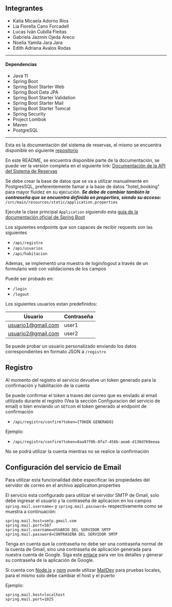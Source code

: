
## Integrantes
- Katia Micaela Adorno Ríos 
- Lia Fiorella Cano Forcadell 
- Lucas Iván Cubilla Fleitas 
- Gabriela Jazmín Ojeda Areco
- Noelia Yamila Jara Jara 
- Edith Adriana Avalos Rodas 

---

#### Dependencias
- Java 11
- Spring Boot
- Spring Boot Starter Web
- Spring Boot Data JPA
- Spring Boot Starter Validation
- Spring Boot Starter Mail
- Spring Boot Starter Tomcat
- Spring Security
- Project Lombok
- Maven
- PostgreSQL

---

Esta es la documentación del sistema de reservas, el mismo se encuentra disponible en siguiente [repositorio](https://github.com/LICF01/proyecto_sistema_de_reservas.git)

En este README, se encuentra disponible parte de la documentación, se puede ver la versión completa en el siguiente link:
[Documentación de la API del Sistema de Reservas](https://documenter.getpostman.com/view/17729901/UV5agbnL)

Se debe crear la base de datos que se va a utilizar manualmente en PostgresSQL, preferentemente llamar a la base de datos "hotel_booking" para mayor fluidez en su ejecución. ***Se debe de cambiar también la contraseña que se encuentra definida en properties, siendo su acceso:*** `/src/main/resources/static/application.properties`

Ejecute la clase principal `Application` siguiendo esta [guía de la documentación oficial de Spring Boot](https://docs.spring.io/spring-boot/docs/2.0.x/reference/html/using-boot-running-your-application.html)

Los siguientes endpoints que son capaces de recibir requests son las siguientes
- `/api/registro`
- `/api/usuarios`
- `/api/habitacion`

Ademas, se implementó una muestra de login/logout a través de un formulario web con validaciones de los campos

Puede ser probado en:
- `/login`
- `/logout`

Los siguientes usuarios estan predefinidos:

| Usuario            | Contraseña |
|--------------------|------------|
| usuario1@gmail.com | user1      |
| usuario2@gmail.com | user2      |

Se puede probar un usuario personalizado enviando los datos correspondientes en formato JSON a `/registro`

## Registro
Al momento del registro el servicio devuelve un token generado para la confirmación y habilitación de la cuenta

Se puede confirmar el token a traves del correo que es enviado al email utilizado durante el registro (Vea la sección Configuracion del servicio de email)
o bien enviando un `GET`con el token generado al endpoint de confirmación

- `/api/registro/confirm?token={TOKEN GENERADO}`

Ejemplo:
- `/api/registro/confirm?token=8aa97f0b-8fa7-456b-aea6-d130d769eeaa`

No se podrá utilizar la cuenta mientras no se realice la confirmación

## Configuración del servicio de Email
Para utilizar esta funcionalidad debe especificar las propiedades del servidor de correo en el archivo application.properties

El servicio esta configurado para utilizar el servidor SMTP de Gmail, solo debe ingresar el usuario y la contraseña de aplicacion
en los campos `spring.mail.username=` y `spring.mail.password=` respectivamente como se muestra a continuación:

```
spring.mail.host=smtp.gmail.com
spring.mail.port=587
spring.mail.username=USUARIO DEL SERVIDOR SMTP
spring.mail.password=CONTRASEÑA DEL SERVIDOR SMTP
```
Tenga en cuenta que la contraseña no debe ser una contraseña normal de la cuenta de Gmail, sino una contraseña de aplicación 
generada para nuestra cuenta de Google. Siga este [enlace](https://support.google.com/accounts/answer/185833) para ver los detalles y generar su contraseña de la aplicación de Google.

Si cuenta con [Node.js](http://nodejs.org/) y [npm](https://npmjs.org/) puede utilizar [MailDev](https://maildev.github.io/maildev/) para pruebas locales, para el mismo solo debe cambiar el host y el puerto

Ejemplo:
```
spring.mail.host=localhost
spring.mail.port=1025
```
